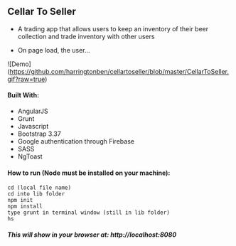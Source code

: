 ## Cellar To Seller

- A trading app that allows users to keep an inventory of their beer collection and trade inventory with other users
 
- On page load, the user...

![Demo] (https://github.com/harringtonben/cellartoseller/blob/master/CellarToSeller.gif?raw=true)

#### Built With: 

- AngularJS
- Grunt
- Javascript
- Bootstrap 3.37
- Google authentication through Firebase
- SASS
- NgToast

#### How to run (Node must be installed on your machine):

```git clone (repository url)
cd (local file name)
cd into lib folder
npm init
npm install
type grunt in terminal window (still in lib folder)
hs 
```


#####  This will show in your browser at: http://localhost:8080
